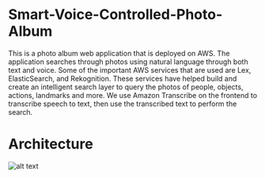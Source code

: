 # Smart-Voice-Controlled-Photo-Album

This is a photo album web application that is deployed on AWS. The application searches through photos using natural language through both text and voice. Some of the important AWS services that are used are Lex, ElasticSearch, and Rekognition. These services have helped build and create an intelligent search layer to query the photos of people, objects, actions, landmarks and more. We use Amazon Transcribe on the frontend to transcribe speech to text, then use the transcribed text to perform the search.

# Architecture 

![alt text](https://github.com/Henish2000/Smart-Voice-Controlled-Photo-Album/blob/Architecture/Capture.JPG)
